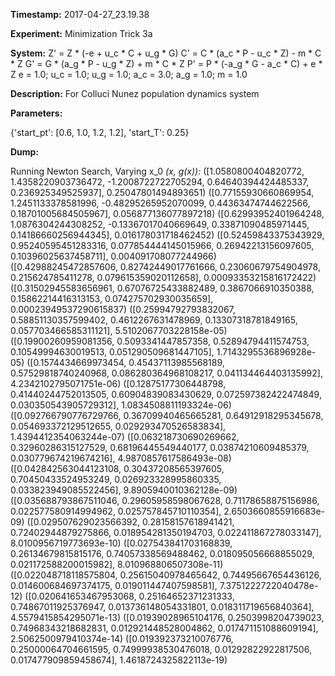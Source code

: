 **Timestamp:** 2017-04-27_23.19.38

**Experiment:** Minimization Trick 3a

**System:**
Z' = Z * (-e + u_c * C + u_g * G) 
C' = C * (a_c * P - u_c * Z) - m * C * Z 
G' = G * (a_g * P - u_g * Z) + m * C * Z 
P' = P * (-a_g * G - a_c * C) + e * Z 
e = 1.0; u_c = 1.0; u_g = 1.0; a_c = 3.0; a_g = 1.0; m = 1.0

**Description:** For Colluci Nunez population dynamics system

**Parameters:**

{'start_pt': [0.6, 1.0, 1.2, 1.2], 'start_T': 0.25}

**Dump:**

Running Newton Search, Varying x_0
*(x, g(x)):*
([1.0580800404820772, 1.4358220903736472, -1.2008722722705294, 0.64640394424485337, 0.236925349525937], 0.25047801494893651)
([0.77155930660869954, 1.2451133378581996, -0.48295265952070099, 0.44363474744622566, 0.18701005684505967], 0.056877136077897218)
([0.62993952401964248, 1.0876304244308252, -0.13367017040669649, 0.33871090485971445, 0.14186660256944345], 0.016178031718462452)
([0.52459843375343929, 0.95240595451283316, 0.077854444145015966, 0.26942213156097605, 0.10396025637458711], 0.004091708077244966)
([0.42988245472857606, 0.82742449017761666, 0.23060679754904978, 0.215624785411278, 0.079615359020112658], 0.00093353215816172422)
([0.31502945583656961, 0.67076725433882489, 0.3867066910350388, 0.15862214416313153, 0.074275702930035659], 0.00023949537290615837)
([0.25994792793832067, 0.58851130357599402, 0.4612267631478969, 0.13307318781849165, 0.057703466585311121], 5.5102067703228158e-05)
([0.19900260959081356, 0.5093341447857358, 0.52894794411574753, 0.10549994630019513, 0.051290509681447105], 1.7143295536896928e-05)
([0.1574434669973454, 0.45437113985568189, 0.57529818740240968, 0.086280364968108217, 0.041134464403135992], 4.2342102795071751e-06)
([0.12875177306448798, 0.41440244752013505, 0.60904839083430629, 0.072597382422474849, 0.030350543905729312], 1.0834508811193324e-06)
([0.092766790776729766, 0.36709940465665281, 0.64912918295345678, 0.054693372129512655, 0.029293470526583834], 1.4394412354063244e-07)
([0.063218730690269662, 0.32960286315127529, 0.68196445549440177, 0.03874210609485379, 0.030779674219674216], 4.9870857617586493e-08)
([0.042842563044123108, 0.30437208565397605, 0.70450433524953249, 0.026923328995860335, 0.033823949085522456], 9.8905940010362128e-09)
([0.035688793867511046, 0.29605958598067628, 0.71178658875156986, 0.022577580914994962, 0.025757845710110354], 2.6503660855916683e-09)
([0.029507629023566392, 0.28158157618941421, 0.72402944879275866, 0.018954281350194703, 0.022411867278033147], 8.0100956719773693e-10)
([0.027543841703168839, 0.26134679815815176, 0.74057338569488462, 0.018095056668855029, 0.021172588200015982], 8.010968806507308e-11)
([0.022048718118575804, 0.25615040978465642, 0.74495667654436126, 0.014600684697374175, 0.019011447407598581], 7.3751222722040478e-12)
([0.020641653467953068, 0.25164652371231333, 0.74867011925376947, 0.013736148054331801, 0.018311719656840364], 4.5579415854295071e-13)
([0.01939028965104176, 0.2503998204739023, 0.74968343218682831, 0.012921448528004862, 0.017471151088609194], 2.5062500979410374e-14)
([0.019392373210076776, 0.25000064704661595, 0.74999938530476018, 0.01292822922817506, 0.017477909859458674], 1.4618724325822113e-19)